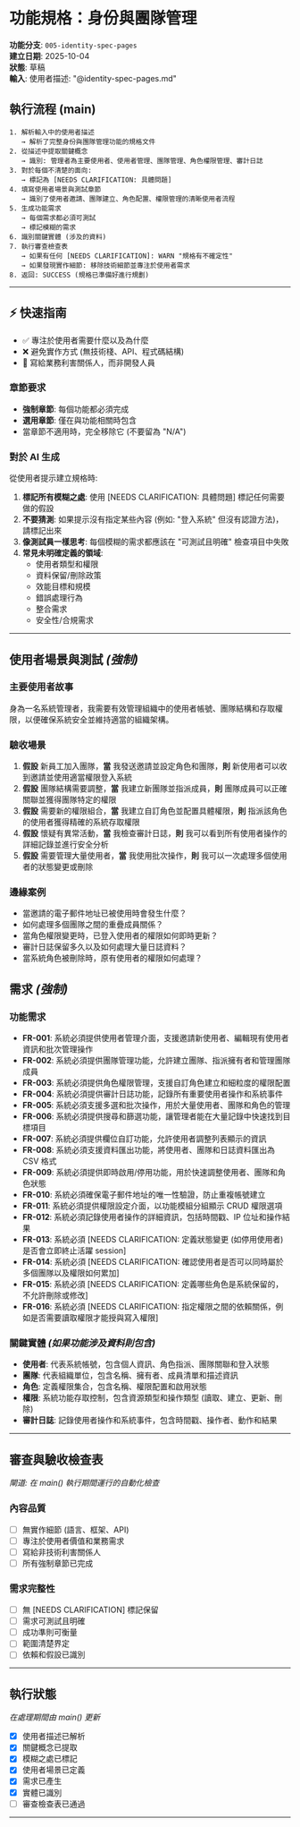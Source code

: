# 功能規格：身份與團隊管理

**功能分支**: `005-identity-spec-pages`  
**建立日期**: 2025-10-04  
**狀態**: 草稿  
**輸入**: 使用者描述: "@identity-spec-pages.md"

## 執行流程 (main)
```
1. 解析輸入中的使用者描述
   → 解析了完整身份與團隊管理功能的規格文件
2. 從描述中提取關鍵概念
   → 識別: 管理者為主要使用者、使用者管理、團隊管理、角色權限管理、審計日誌
3. 對於每個不清楚的面向:
   → 標記為 [NEEDS CLARIFICATION: 具體問題]
4. 填寫使用者場景與測試章節
   → 識別了使用者邀請、團隊建立、角色配置、權限管理的清晰使用者流程
5. 生成功能需求
   → 每個需求都必須可測試
   → 標記模糊的需求
6. 識別關鍵實體 (涉及的資料)
7. 執行審查檢查表
   → 如果有任何 [NEEDS CLARIFICATION]: WARN "規格有不確定性"
   → 如果發現實作細節: 移除技術細節並專注於使用者需求
8. 返回: SUCCESS (規格已準備好進行規劃)
```

---

## ⚡ 快速指南
- ✅ 專注於使用者需要什麼以及為什麼
- ❌ 避免實作方式 (無技術棧、API、程式碼結構)
- 👥 寫給業務利害關係人，而非開發人員

### 章節要求
- **強制章節**: 每個功能都必須完成
- **選用章節**: 僅在與功能相關時包含
- 當章節不適用時，完全移除它 (不要留為 "N/A")

### 對於 AI 生成
從使用者提示建立規格時:
1. **標記所有模糊之處**: 使用 [NEEDS CLARIFICATION: 具體問題] 標記任何需要做的假設
2. **不要猜測**: 如果提示沒有指定某些內容 (例如: "登入系統" 但沒有認證方法)，請標記出來
3. **像測試員一樣思考**: 每個模糊的需求都應該在 "可測試且明確" 檢查項目中失敗
4. **常見未明確定義的領域**:
   - 使用者類型和權限
   - 資料保留/刪除政策
   - 效能目標和規模
   - 錯誤處理行為
   - 整合需求
   - 安全性/合規需求

---

## 使用者場景與測試 *(強制)*

### 主要使用者故事
身為一名系統管理者，我需要有效管理組織中的使用者帳號、團隊結構和存取權限，以便確保系統安全並維持適當的組織架構。

### 驗收場景
1. **假設** 新員工加入團隊，**當** 我發送邀請並設定角色和團隊，**則** 新使用者可以收到邀請並使用適當權限登入系統
2. **假設** 團隊結構需要調整，**當** 我建立新團隊並指派成員，**則** 團隊成員可以正確關聯並獲得團隊特定的權限
3. **假設** 需要新的權限組合，**當** 我建立自訂角色並配置具體權限，**則** 指派該角色的使用者獲得精確的系統存取權限
4. **假設** 懷疑有異常活動，**當** 我檢查審計日誌，**則** 我可以看到所有使用者操作的詳細記錄並進行安全分析
5. **假設** 需要管理大量使用者，**當** 我使用批次操作，**則** 我可以一次處理多個使用者的狀態變更或刪除

### 邊緣案例
- 當邀請的電子郵件地址已被使用時會發生什麼？
- 如何處理多個團隊之間的重疊成員關係？
- 當角色權限變更時，已登入使用者的權限如何即時更新？
- 審計日誌保留多久以及如何處理大量日誌資料？
- 當系統角色被刪除時，原有使用者的權限如何處理？

## 需求 *(強制)*

### 功能需求
- **FR-001**: 系統必須提供使用者管理介面，支援邀請新使用者、編輯現有使用者資訊和批次管理操作
- **FR-002**: 系統必須提供團隊管理功能，允許建立團隊、指派擁有者和管理團隊成員
- **FR-003**: 系統必須提供角色權限管理，支援自訂角色建立和細粒度的權限配置
- **FR-004**: 系統必須提供審計日誌功能，記錄所有重要使用者操作和系統事件
- **FR-005**: 系統必須支援多選和批次操作，用於大量使用者、團隊和角色的管理
- **FR-006**: 系統必須提供搜尋和篩選功能，讓管理者能在大量記錄中快速找到目標項目
- **FR-007**: 系統必須提供欄位自訂功能，允許使用者調整列表顯示的資訊
- **FR-008**: 系統必須支援資料匯出功能，將使用者、團隊和日誌資料匯出為 CSV 格式
- **FR-009**: 系統必須提供即時啟用/停用功能，用於快速調整使用者、團隊和角色狀態
- **FR-010**: 系統必須確保電子郵件地址的唯一性驗證，防止重複帳號建立
- **FR-011**: 系統必須提供權限設定介面，以功能模組分組顯示 CRUD 權限選項
- **FR-012**: 系統必須記錄使用者操作的詳細資訊，包括時間戳、IP 位址和操作結果
- **FR-013**: 系統必須 [NEEDS CLARIFICATION: 定義狀態變更 (如停用使用者) 是否會立即終止活躍 session]
- **FR-014**: 系統必須 [NEEDS CLARIFICATION: 確認使用者是否可以同時屬於多個團隊以及權限如何累加]
- **FR-015**: 系統必須 [NEEDS CLARIFICATION: 定義哪些角色是系統保留的，不允許刪除或修改]
- **FR-016**: 系統必須 [NEEDS CLARIFICATION: 指定權限之間的依賴關係，例如是否需要讀取權限才能授與寫入權限]

### 關鍵實體 *(如果功能涉及資料則包含)*
- **使用者**: 代表系統帳號，包含個人資訊、角色指派、團隊關聯和登入狀態
- **團隊**: 代表組織單位，包含名稱、擁有者、成員清單和描述資訊
- **角色**: 定義權限集合，包含名稱、權限配置和啟用狀態
- **權限**: 系統功能存取控制，包含資源類型和操作類型 (讀取、建立、更新、刪除)
- **審計日誌**: 記錄使用者操作和系統事件，包含時間戳、操作者、動作和結果

---

## 審查與驗收檢查表
*閘道: 在 main() 執行期間運行的自動化檢查*

### 內容品質
- [ ] 無實作細節 (語言、框架、API)
- [ ] 專注於使用者價值和業務需求
- [ ] 寫給非技術利害關係人
- [ ] 所有強制章節已完成

### 需求完整性
- [ ] 無 [NEEDS CLARIFICATION] 標記保留
- [ ] 需求可測試且明確
- [ ] 成功準則可衡量
- [ ] 範圍清楚界定
- [ ] 依賴和假設已識別

---

## 執行狀態
*在處理期間由 main() 更新*

- [x] 使用者描述已解析
- [x] 關鍵概念已提取
- [x] 模糊之處已標記
- [x] 使用者場景已定義
- [x] 需求已產生
- [x] 實體已識別
- [ ] 審查檢查表已通過

---